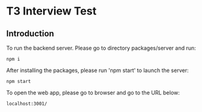 # T3 Interview Test

## Introduction

To run the backend server. Please go to directory packages/server and run:
```shell
npm i
``` 

After installing the packages, please run 'npm start' to launch the server:
```shell
npm start
``` 

To open the web app, please go to browser and go to the URL below:
```shell
localhost:3001/
``` 